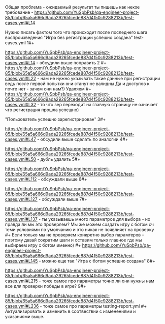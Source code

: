 Общая проблема - ожидаемый результат ты пишешь как некое требование - https://github.com/YuSpbPsb/qa-engineer-project-85/blob/65a5a666d9ada29265fcede887d4f50c9288213b/test-cases.yml#L14 

Нужно писать фактом того что происходит после последнего шага воспроизведения "Игра без регистрации успешно создана"
test-cases.yml
1#+

https://github.com/YuSpbPsb/qa-engineer-project-85/blob/65a5a666d9ada29265fcede887d4f50c9288213b/test-cases.yml#L14 - обсудили выше поправить
2
#+
https://github.com/YuSpbPsb/qa-engineer-project-85/blob/65a5a666d9ada29265fcede887d4f50c9288213b/test-cases.yml#L22 - нам не нужно указывать такие данные при регистрации ведь после первой попытки они станут не валидны Да и доступов к почте нет - зачем они нам?) Удаляем
#+
https://github.com/YuSpbPsb/qa-engineer-project-85/blob/65a5a666d9ada29265fcede887d4f50c9288213b/test-cases.yml#L32 - то что зер переходит на главную страницу не означает что регистрация прошла успешно)

"Пользователь успешно зарегистрирован"
3#+

https://github.com/YuSpbPsb/qa-engineer-project-85/blob/65a5a666d9ada29265fcede887d4f50c9288213b/test-cases.yml#L47 - обсудили выше сделать по аналогии
4#+

https://github.com/YuSpbPsb/qa-engineer-project-85/blob/65a5a666d9ada29265fcede887d4f50c9288213b/test-cases.yml#L50 - дубль удалить
5#+

https://github.com/YuSpbPsb/qa-engineer-project-85/blob/65a5a666d9ada29265fcede887d4f50c9288213b/test-cases.yml#L112 - обсуждали выше
6#+

https://github.com/YuSpbPsb/qa-engineer-project-85/blob/65a5a666d9ada29265fcede887d4f50c9288213b/test-cases.yml#L127 - обсуждали выше
7#+

https://github.com/YuSpbPsb/qa-engineer-project-85/blob/65a5a666d9ada29265fcede887d4f50c9288213b/test-cases.yml#L137 - ты указываешь много параметров для выбора - но правда ли мы это проверяем? Мы же можем создать игру с ботом сч теми условиями по умолчанию и это никак не появлияет на проверку
#+
Если только мы не проверяем конкретно выбор парамтеров - поэтому давай сократим шаги и оставим только главное где мы выбираем игру с ботом именно)
#+
https://github.com/YuSpbPsb/qa-engineer-project-85/blob/65a5a666d9ada29265fcede887d4f50c9288213b/test-cases.yml#L145 - можно еще так "Игра с ботом успешно создана"
8#+

https://github.com/YuSpbPsb/qa-engineer-project-85/blob/65a5a666d9ada29265fcede887d4f50c9288213b/test-cases.yml#L215 - тоже самое про параметры точно ли они нужны нам все для проверки победы в игре?
9#+

https://github.com/YuSpbPsb/qa-engineer-project-85/blob/65a5a666d9ada29265fcede887d4f50c9288213b/test-cases.yml#L236 - тоже самое про параметры
testing-report.yml
#+
Актуализировать и изменить в соотвествии с изменениями и указаниями выше. 